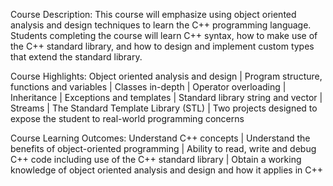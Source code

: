 Course Description:
This course will emphasize using object oriented analysis and design techniques to learn the C++ programming language. Students completing the course will learn C++ syntax, how to make use of the C++ standard library, and how to design and implement custom types that extend the standard library.

Course Highlights:
Object oriented analysis and design |
Program structure, functions and variables |
Classes in-depth |
Operator overloading |
Inheritance |
Exceptions and templates |
Standard library string and vector |
Streams |
The Standard Template Library (STL) |
Two projects designed to expose the student to real-world programming concerns

Course Learning Outcomes:
Understand C++ concepts |
Understand the benefits of object-oriented programming |
Ability to read, write and debug C++ code including use of the C++ standard library |
Obtain a working knowledge of object oriented analysis and design and how it applies in C++ 
